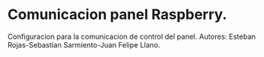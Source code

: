 # Comunicacion panel Raspberry.
Configuracion para la comunicacion de control del panel.
Autores:
Esteban Rojas-Sebastian Sarmiento-Juan Felipe Llano.

